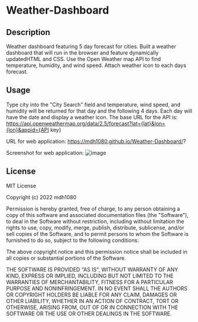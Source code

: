 # Weather-Dashboard

## Description
Weather dashboard featuring 5 day forecast for cities. Built a weather dashboard that will run in the browser and feature dynamically updatedHTML and CSS. Use the Open Weather map API to find temperature, humidity, and wind speed. Attach weather icon to each days forecast.

## Usage
Type city into the "City Search" field and temperature, wind speed, and humidity will be returned for that day and the following 4 days. Each day will have the date and display a weather icon.
The base URL for the API is: https://api.openweathermap.org/data/2.5/forecast?lat={lat}&lon={lon}&appid={API key}

URL for web application: https://mdh1080.github.io/Weather-Dashboard/?

Screenshot for web application:
![image](https://user-images.githubusercontent.com/110183347/197638244-9bbb760c-810d-4d89-9a99-134887d9cc24.png)

## License
MIT License

Copyright (c) 2022 mdh1080

Permission is hereby granted, free of charge, to any person obtaining a copy
of this software and associated documentation files (the "Software"), to deal
in the Software without restriction, including without limitation the rights
to use, copy, modify, merge, publish, distribute, sublicense, and/or sell
copies of the Software, and to permit persons to whom the Software is
furnished to do so, subject to the following conditions:

The above copyright notice and this permission notice shall be included in all
copies or substantial portions of the Software.

THE SOFTWARE IS PROVIDED "AS IS", WITHOUT WARRANTY OF ANY KIND, EXPRESS OR
IMPLIED, INCLUDING BUT NOT LIMITED TO THE WARRANTIES OF MERCHANTABILITY,
FITNESS FOR A PARTICULAR PURPOSE AND NONINFRINGEMENT. IN NO EVENT SHALL THE
AUTHORS OR COPYRIGHT HOLDERS BE LIABLE FOR ANY CLAIM, DAMAGES OR OTHER
LIABILITY, WHETHER IN AN ACTION OF CONTRACT, TORT OR OTHERWISE, ARISING FROM,
OUT OF OR IN CONNECTION WITH THE SOFTWARE OR THE USE OR OTHER DEALINGS IN THE
SOFTWARE.
